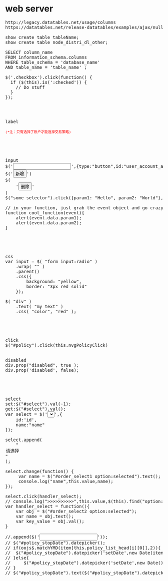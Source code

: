 # web server
<pre>
http://legacy.datatables.net/usage/columns
https://datatables.net/release-datatables/examples/ajax/null_data_source.html

show create table tableName;
show create table node_distri_dl_other;

SELECT column_name
FROM information_schema.columns
WHERE table_schema = 'database_name'
AND table_name = 'table_name' ;

$('.checkbox').click(function() {
  if ($(this).is(':checked')) {
    // Do stuff
  }
});


<p>
label

<label style="color: red; font-size: 80%;">(*注：只有选择了账户才能选择交易策略)</label>
</p>

<p>
input
$('<input></input>',{type:"button",id:"user_account_add",name:"",value:"新增"}).appendTo(td);
$('<input type="button" id="user_account_add" name="" value="新增">')
$(
    '<input type="button" value="删除" ' +
    'onclick="handler('+
        param1+','+
        param2+', '+
        param3+
    ')"; ></input>'
)
$("some selector").click({param1: "Hello", param2: "World"}, cool_function);

// in your function, just grab the event object and go crazy...
function cool_function(event){
    alert(event.data.param1);
    alert(event.data.param2);
}
</p>

<p>
css
var input = $( "form input:radio" )
    .wrap( "<span></span>" )
    .parent()
    .css({
        background: "yellow",
        border: "3px red solid"
    });

$( "div" )
    .text( "my text" )
    .css( "color", "red" );
</p>

<p>
click
$("#policy").click(this.nvgPolicyClick)


disabled
div.prop("disabled", true );
div.prop('disabled', false);
</p>

<p>
select
set:$("#select").val(-1);
get:$("#select").val();
var select = $('<select></select>',{
    id:'id',
    name:"name"
});

select.append(
    "<option  value='-1'>请选择</option>"
);

select.change(function() {
     var name = $("#order_select1 option:selected").text();
     console.log("name",this.value,name);
});

select.click(handler_select);
// console.log(">>>>>>>>>>",this.value,$(this).find("option:selected").text() );
var handler_select = function(){
    var obj = $("#order_select2 option:selected");
    var name = obj.text();
    var key_value = obj.val();
}

//.append($('<input type="text" id="policy_stopDate" class="datepicker"></input>'));
// $("#policy_stopDate").datepicker();
// if(oojs$.matchYMD(item[this.policy_list_head[i][0]],2)){
// 	$("#policy_stopDate").datepicker('setDate',new Date(item[this.policy_list_head[i][0]]));
// }else{
//     $("#policy_stopDate").datepicker('setDate',new Date());
// }
// $("#policy_stopDate").text($("#policy_stopDate").datepicker('getDate'));
</p>
</pre>


